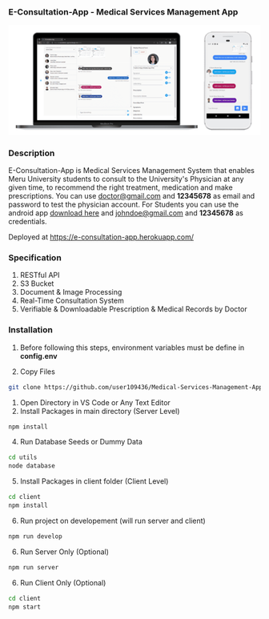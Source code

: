### E-Consultation-App - Medical Services Management App
![Mock-Up](./screenshots/mock-up-1-consult.png)
### Description
E-Consultation-App is Medical Services Management System that enables Meru University students to consult to the University's Physician at any given time, to recommend the right treatment, medication and make prescriptions. You can use doctor@gmail.com and **12345678** as email and password to test the physician account. For Students you can use the android app [download here](https://drive.google.com/drive/folders/1ie0HsVjOIcQoWEhIW3Unc7eTSXp6y5hZ) and johndoe@gmail.com and **12345678** as credentials.

Deployed at https://e-consultation-app.herokuapp.com/

### Specification
1. RESTful API
2. S3 Bucket
3. Document & Image Processing
4. Real-Time Consultation System
5. Verifiable & Downloadable Prescription & Medical Records by Doctor
### Installation
1. Before following this steps, environment variables must be define in **config.env**
   
2. Copy Files
```sh 
git clone https://github.com/user109436/Medical-Services-Management-App.git
```
1. Open Directory in VS Code or Any Text Editor
2. Install Packages in main directory (Server Level)
```sh
npm install
```
4. Run Database Seeds or Dummy Data 
```sh
cd utils
node database
```
5. Install Packages in client folder (Client Level)
```sh
cd client
npm install
```
6. Run project on developement (will run server and client)
```sh
npm run develop
```
6. Run Server Only (Optional)
```sh
npm run server
```
6. Run Client Only (Optional)
```sh
cd client
npm start
```
